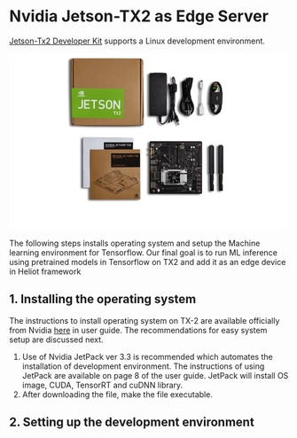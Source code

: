 # Nvidia Jetson-TX2 as Edge Server
[Jetson-Tx2 Developer Kit](https://developer.nvidia.com/embedded/buy/jetson-tx2-devkit) supports a Linux development environment. 

![Developer Kit](https://github.com/nesl/Heliot/blob/master/docs/images/Tx_2_dev_kit.png)

The following steps installs operating system and setup the Machine learning environment for Tensorflow. Our final goal is to run ML inference using pretrained models in Tensorflow on TX2 and add it as an edge device in Heliot framework 

## 1. Installing the operating system
The instructions to install operating system on TX-2 are available officially from Nvidia [here](https://developer.download.nvidia.com/embedded/L4T/r28_Release_v2.0/GA/Docs/Jetson_TX1_and_TX2_Developer_Kits_User_Guide.pdf) in user guide.
The recommendations for easy system setup are discussed next.
1. Use of Nvidia JetPack ver 3.3 is recommended which automates the installation of development environment. The instructions of using JetPack are available on page 8 of the user guide. JetPack will install OS image, CUDA, TensorRT and cuDNN library. 
2. After downloading the file, make the file executable. 


## 2. Setting up the development environment
